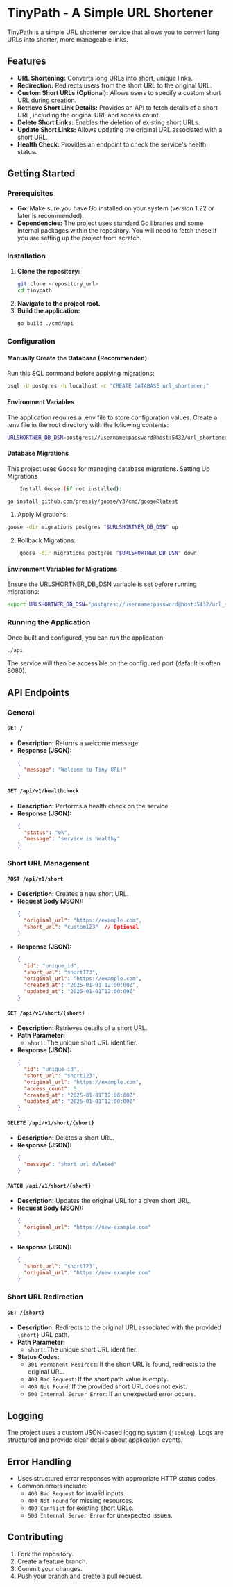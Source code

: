 # TinyPath - A Simple URL Shortener

TinyPath is a simple URL shortener service that allows you to convert long URLs into shorter, more manageable links.

## Features

* **URL Shortening:** Converts long URLs into short, unique links.
* **Redirection:** Redirects users from the short URL to the original URL.
* **Custom Short URLs (Optional):** Allows users to specify a custom short URL during creation.
* **Retrieve Short Link Details:** Provides an API to fetch details of a short URL, including the original URL and access count.
* **Delete Short Links:** Enables the deletion of existing short URLs.
* **Update Short Links:** Allows updating the original URL associated with a short URL.
* **Health Check:** Provides an endpoint to check the service's health status.

## Getting Started

### Prerequisites

* **Go:** Make sure you have Go installed on your system (version 1.22 or later is recommended).
* **Dependencies:** The project uses standard Go libraries and some internal packages within the repository. You will need to fetch these if you are setting up the project from scratch.

### Installation

1. **Clone the repository:**
    ```bash
    git clone <repository_url>
    cd tinypath
    ```
2. **Navigate to the project root.**
3. **Build the application:**
    ```bash
    go build ./cmd/api
    ```

### Configuration
#### Manually Create the Database (Recommended)

Run this SQL command before applying migrations:
```bash
psql -U postgres -h localhost -c "CREATE DATABASE url_shortener;"
```
#### Environment Variables

The application requires a .env file to store configuration values. Create a .env file in the root directory with the following contents:
```bash
URLSHORTNER_DB_DSN=postgres://username:password@host:5432/url_shortener?sslmode=disable
```
#### Database Migrations

This project uses Goose for managing database migrations.
Setting Up Migrations
```bash
    Install Goose (if not installed):
```
```bash
go install github.com/pressly/goose/v3/cmd/goose@latest
```

1. Apply Migrations:

```bash
goose -dir migrations postgres "$URLSHORTNER_DB_DSN" up
```

2. Rollback Migrations:
```bash
    goose -dir migrations postgres "$URLSHORTNER_DB_DSN" down
```

#### Environment Variables for Migrations

Ensure the URLSHORTNER_DB_DSN variable is set before running migrations:
```bash
export URLSHORTNER_DB_DSN="postgres://username:password@host:5432/url_shortener?sslmode=disable"
```

### Running the Application

Once built and configured, you can run the application:

```bash
./api
```

The service will then be accessible on the configured port (default is often 8080).

## API Endpoints

### General

#### `GET /`
* **Description:** Returns a welcome message.
* **Response (JSON):**
  ```json
  {
    "message": "Welcome to Tiny URL!"
  }
  ```

#### `GET /api/v1/healthcheck`
* **Description:** Performs a health check on the service.
* **Response (JSON):**
  ```json
  {
    "status": "ok",
    "message": "service is healthy"
  }
  ```

### Short URL Management

#### `POST /api/v1/short`
* **Description:** Creates a new short URL.
* **Request Body (JSON):**
  ```json
  {
    "original_url": "https://example.com",
    "short_url": "custom123"  // Optional
  }
  ```
* **Response (JSON):**
  ```json
  {
    "id": "unique_id",
    "short_url": "short123",
    "original_url": "https://example.com",
    "created_at": "2025-01-01T12:00:00Z",
    "updated_at": "2025-01-01T12:00:00Z"
  }
  ```

#### `GET /api/v1/short/{short}`
* **Description:** Retrieves details of a short URL.
* **Path Parameter:**
  - `short`: The unique short URL identifier.
* **Response (JSON):**
  ```json
  {
    "id": "unique_id",
    "short_url": "short123",
    "original_url": "https://example.com",
    "access_count": 5,
    "created_at": "2025-01-01T12:00:00Z",
    "updated_at": "2025-01-01T12:00:00Z"
  }
  ```

#### `DELETE /api/v1/short/{short}`
* **Description:** Deletes a short URL.
* **Response (JSON):**
  ```json
  {
    "message": "short url deleted"
  }
  ```

#### `PATCH /api/v1/short/{short}`
* **Description:** Updates the original URL for a given short URL.
* **Request Body (JSON):**
  ```json
  {
    "original_url": "https://new-example.com"
  }
  ```
* **Response (JSON):**
  ```json
  {
    "short_url": "short123",
    "original_url": "https://new-example.com"
  }
  ```

### Short URL Redirection

#### `GET /{short}`
* **Description:** Redirects to the original URL associated with the provided `{short}` URL path.
* **Path Parameter:**
  - `short`: The unique short URL identifier.
* **Status Codes:**
  - `301 Permanent Redirect`: If the short URL is found, redirects to the original URL.
  - `400 Bad Request`: If the short path value is empty.
  - `404 Not Found`: If the provided short URL does not exist.
  - `500 Internal Server Error`: If an unexpected error occurs.

## Logging

The project uses a custom JSON-based logging system (`jsonlog`). Logs are structured and provide clear details about application events.

## Error Handling

* Uses structured error responses with appropriate HTTP status codes.
* Common errors include:
  - `400 Bad Request` for invalid inputs.
  - `404 Not Found` for missing resources.
  - `409 Conflict` for existing short URLs.
  - `500 Internal Server Error` for unexpected issues.

## Contributing

1. Fork the repository.
2. Create a feature branch.
3. Commit your changes.
4. Push your branch and create a pull request.

